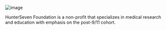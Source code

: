 ![image](https://user-images.githubusercontent.com/103294367/171318780-e76883f4-4d93-4cba-8703-02df8592867e.png)

HunterSeven Foundation is a non-profit that specializes in medical research and education with emphasis on the post-9/11 cohort.
